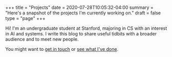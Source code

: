 +++
title = "Projects"
date = 2020-07-28T10:05:32-04:00
summary =  "Here's a snapshot of the projects I'm currently working on."
draft = false
type = "page"
+++

Hi! I'm an undergraduate student at Stanford, majoring in CS with an interest in AI and systems. I write this blog to share useful tidbits with a broader audience and to meet new people.

You might want to [get in touch](/about/) or [see what I've done](/projects/).
